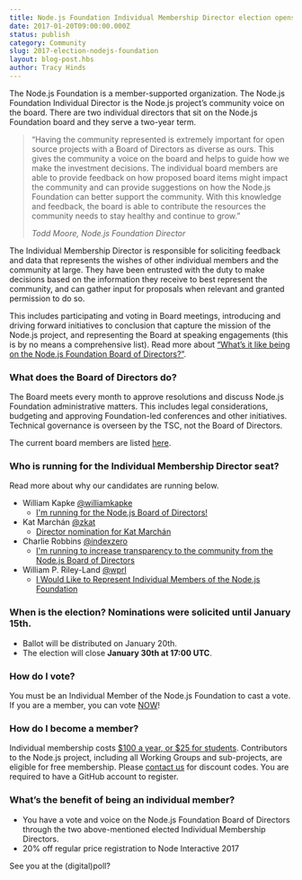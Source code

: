 ```yaml
---
title: Node.js Foundation Individual Membership Director election opens Friday, January 20
date: 2017-01-20T09:00:00.000Z
status: publish
category: Community
slug: 2017-election-nodejs-foundation
layout: blog-post.hbs
author: Tracy Hinds
---
```


The Node.js Foundation is a member-supported organization. The Node.js
Foundation Individual Director is the Node.js project’s community voice on the
board. There are two individual directors that sit on the Node.js Foundation
board and they serve a two-year term.

> “Having the community represented is extremely important for open source
> projects with a Board of Directors as diverse as ours. This gives the community
> a voice on the board and helps to guide how we make the investment decisions.
> The individual board members are able to provide feedback on how proposed board
> items might impact the community and can provide suggestions on how the Node.js
> Foundation can better support the community. With this knowledge and feedback,
> the board is able to contribute the resources the community needs to stay
> healthy and continue to grow.”
>
> *Todd Moore, Node.js Foundation Director*

The Individual Membership Director is responsible for soliciting feedback and
data that represents the wishes of other individual members and the community at
large. They have been entrusted with the duty to make decisions based on the
information they receive to best represent the community, and can gather input
for proposals when relevant and granted permission to do so.

This includes participating and voting in Board meetings, introducing and
driving forward initiatives to conclusion that capture the mission of the
Node.js project, and representing the Board at speaking engagements (this is by
no means a comprehensive list). Read more about [“What’s it like being on the
Node.js Foundation Board of
Directors?”](https://medium.com/@nodejs/whats-it-like-being-on-the-node-js-foundation-board-of-directors-f9456b8b7c4d).

### What does the Board of Directors do?

The Board meets every month to approve resolutions and discuss Node.js
Foundation administrative matters. This includes legal considerations, budgeting
and approving Foundation-led conferences and other initiatives. Technical
governance is overseen by the TSC, not the Board of Directors.

The current board members are listed
[here](https://foundation.nodejs.org/board).

### Who is running for the Individual Membership Director seat?

Read more about why our candidates are running below.

* William Kapke [@williamkapke](https://github.com/williamkapke)
  * [I'm running for the Node.js Board of Directors!](https://www.youtube.com/watch?v=zPBOkqclJFc&feature=youtu.be)
* Kat Marchán [@zkat](https://github.com/zkat)
  * [Director nomination for Kat Marchán](https://gist.github.com/zkat/345d1485fc4cd1f45155678a3729cd21)
* Charlie Robbins [@indexzero](https://github.com/indexzero)
  * [I'm running to increase transparency to the community from the Node.js Board
  of Directors](https://medium.com/@indexzero/vote-to-increase-transparency-in-the-node-js-foundation-4a2b22ffaada)
* William P. Riley-Land [@wprl](https://github.com/wprl)
  * [I Would Like to Represent Individual Members of the Node.js Foundation](https://medium.com/@wprl/i-would-like-to-represent-individual-members-of-the-node-js-foundation-977157d90aa0#.hq3vo8d8m)

### When is the election? Nominations were solicited until January 15th.

* Ballot will be distributed on January 20th.
* The election will close **January 30th at 17:00 UTC**.

### How do I vote?

You must be an Individual Member of the Node.js Foundation to cast a vote. If
you are a member, you can vote [NOW](https://vote.linuxfoundation.org)!

### How do I become a member?

Individual membership costs [$100 a year, or $25 for students](https://identity.linuxfoundation.org/pid/99).
Contributors to the Node.js project, including all Working Groups and
sub-projects, are eligible for free membership. Please
[contact us](mailto:membership@nodejs.org) for discount codes. You are
required to have a GitHub account to register.

### What’s the benefit of being an individual member?

* You have a vote and voice on the Node.js Foundation Board of Directors
through the two above-mentioned elected Individual Membership Directors.
* 20% off regular price registration to Node Interactive 2017

See you at the (digital)poll?
